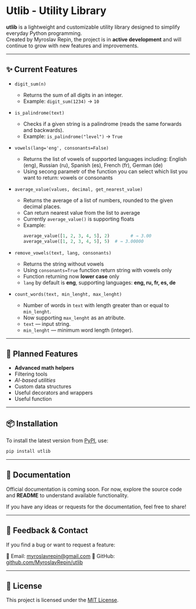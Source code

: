 # Utlib - Utility Library

**utlib** is a lightweight and customizable utility library designed to simplify everyday Python programming.  
Created by Myroslav Repin, the project is in **active development** and will continue to grow with new features and improvements.

---

## ✨ Current Features

- `digit_sum(n)`
  - Returns the sum of all digits in an integer.
  - Example: `digit_sum(1234)` → `10`

- `is_palindrome(text)`
  - Checks if a given string is a palindrome (reads the same forwards and backwards).
  - Example: `is_palindrome("level")` → `True`

- `vowels(lang='eng', consonants=False)` 
  - Returns the list of vowels of supported languages including: English (eng), Russian (ru), Spanish (es), French (fr), German (de)
  - Using secong parametr of the function you can select which list you want to return: vowels or consonants

- `average_value(values, decimal, get_nearest_value)`
  - Returns the average of a list of numbers, rounded to the given decimal places.
  - Can return nearest value from the list to average
  - Currently `average_value()` is supporting floats
  - Example:
    ```python
    average_value([1, 2, 3, 4, 5], 2)        # → 3.00
    average_value([1, 2, 3, 4, 5], 5)  # → 3.00000
    ```
- `remove_vowels(text, lang, consonants)`
  - Returns the string without vowels
  - Using `consonants=True` function return string with vowels only
  - Function returning now **lower case** only
  - `lang` by default is **eng**, supporting languages: **eng, ru, fr, es, de**
- `count_words(text, min_lenght, max_lenght)`
  - Number of words in `text` with length greater than or equal to `min_lenght`.
  - Now supporting `max_lenght` as an atribute.
  - `text` — input string.
  - `min_lenght` — minimum word length (integer).



---

## 🚧 Planned Features

- **Advanced math helpers**  
- Filtering tools  
- *AI-based utilities*  
- Custom data structures  
- Useful decorators and wrappers
- Useful function

---

## 📦 Installation

To install the latest version from [PyPI](https://pypi.org/project/utlib), use:

``` bash
pip install utlib
````

---

## 📄 Documentation

Official documentation is coming soon.
For now, explore the source code and **README** to understand available functionality.

If you have any ideas or requests for the documentation, feel free to share!

---

## 💌 Feedback & Contact

If you find a bug or want to request a feature:

📧 Email: [myroslavrepin@gmail.com](mailto:myroslavrepin@gmail.com)
📁 GitHub: [github.com/MyroslavRepin/utlib](https://github.com/MyroslavRepin/utlib)


---

## 📌 License

This project is licensed under the [MIT License](LICENSE).

```
